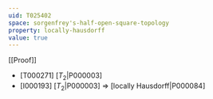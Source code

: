 ```yaml
---
uid: T025402
space: sorgenfrey's-half-open-square-topology
property: locally-hausdorff
value: true
---
```

[[Proof]]

* [T000271] [$T_2$|P000003]
* [I000193] [$T_2$|P000003] => [locally Hausdorff|P000084]

